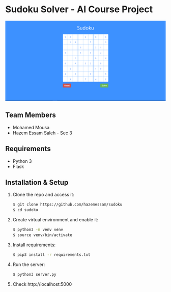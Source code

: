 # Sudoku Solver - AI Course Project
![sudoku](static/sudoku.png)

<!-- --- -->

## Team Members
- Mohamed Mousa
- Hazem Essam Saleh - Sec 3

<!-- --- -->

## Requirements
- Python 3
- Flask

<!-- --- -->

## Installation & Setup
1. Clone the repo and access it:
    ```bash
    $ git clone https://github.com/hazemessam/sudoku
    $ cd sudoku
    ```
2. Create virtual environment and enable it:
    ```bash
    $ python3 -m venv venv
    $ source venv/bin/activate
    ```
3. Install requirements:
    ```bash
    $ pip3 install -r requirements.txt
    ```
4. Run the server:
    ```bash
    $ python3 server.py
    ```
5. Check http://localhost:5000
